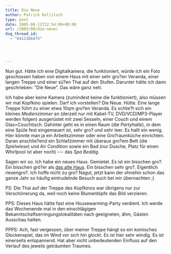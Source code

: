 ```yaml
---
title: Die Neue
author: Patrick Kollitsch
type: post
date: 2005-08-11T22:54:00+00:00
url: /2005/08/die-neue/
dsq_thread_id:
  - "6412166475"




---
```

Nun gut. Hätte ich eine Digitalkamera, die funktioniert, würde ich ein Foto geschossen haben von einem Haus mit einer sehr gro?en Veranda, einer langen Treppe und einer sü?en Thai auf den Stufen. Darunter hätte ich dann geschrieben: "Die Neue". Das wäre ganz nett. 

Ich habe aber keine Kamera (zumindest keine die funktioniert), also müssen wir mal Kopfkino spielen. Darf ich vorstellen? Die Neue. Hütte. Eine lange Treppe führt zu einer etwa 10qm gro?en Veranda. Es schlie?t sich ein kleines _Medienzimmer_ an (derzeit nur mit Kabel-TV, DVD/VCD/MP3-Player werden folgen) ausgerüstet mit zwei Sesseln, einer Couch und einem Glas=Couchtisch. Dahinter geht es in einen Raum (die _Partyhalle_), in dem eine Spüle fest eingemauert ist, sehr gro? und sehr leer. Es hallt ein wenig. Hier könnte man ja ein Arbeitszimmer oder eine Gro?raumküche einrichten. Daran anschlie?end ein Schlafzimmer mit überaus gro?em Bett (die _Spielwiese_) und Air Condition sowie ein Bad (nur Dusche, Platz für einen Whirlpool ist aber noch) --- das _Spa Beddig_.

Sagen wir so. Ich habe ein neues Haus. Gemietet. Es ist ein bisschen gro?. Ein bisschen grö?er als <a href="12">das alte Haus</a>. Ein bisschen sehr gro?. Eigentlich riesengro?. Ich hoffe nicht zu gro? Nagut, jetzt kann der ohnehin schon das ganze Jahr so häufig eintrudelnde Besuch auch bei mir übernachten ;)

PS: Die Thai auf der Treppe des Kopfkinos war übrigens nur zur Verschönerung da, weil noch keine Blumentöpfe das Bild verzieren.

PPS: Dieses Haus hätte fast eine Housewarming-Party verdient. Ich werde das Wochenende mal in den einschlägigen Bekanntschaftserringungslokalitäten nach geeigneten, ähm, Gästen Ausschau halten.

PPPS: Ach, fast vergessen, über meiner Treppe hängt so ein komisches Glockenspiel, das im Wind vor sich hin glockt. Es ist hier sehr windig. Es ist einerseits entspannend. Hat aber nicht unbedeutenden Einfluss auf den Verlauf des jeweils geträumten Traumes.